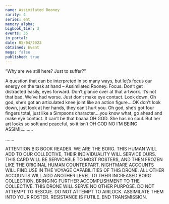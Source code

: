 ```yaml
---
name: Assimilated Rooney
rarity: 4
series: ent
memory_alpha:
bigbook_tier: 3
events: 35
in_portal:
date: 05/04/2023
obtained: Event
mega: false
published: true
---
```


“Why are we still here?  Just to suffer?”

A question that can be interpreted in so many ways, but let’s focus our energy on the task at hand – Assimilated Rooney.  Focus.  Don’t get distracted easily, eyes forward.  Don’t glance over at that artwork.  It’s not that bad.  We’ve had worse.  Just don’t make eye contact.  Look down.  Oh god, she’s got an articulated knee joint like an action figure....OK don’t look down, just look at her hands, they can’t hurt you.  Oh god, she’s got four fingers total, just like a Simpsons character....you know what, go ahead and make eye contact.  It can’t be that baaaa OH GOD.  She has no soul.  But her art looks so soft and peaceful, so it isn’t OH GOD NO I’M BEING ASSIMIL........

.......

ATTENTION BIG BOOK READER.  WE ARE THE BORG.  THIS HUMAN WILL ADD TO OUR COLLECTIVE, THEIR INDIVIDUALITY WILL SERVICE OURS.  THIS CARD WILL BE SERVICABLE TO MOST ROSTERS, AND THEN FROZEN LIKE THE ORIGINAL HUMAN COUNTERPART.  NIGHTMARE ACCOUNTS WILL FIND USE IN THE VOYAGE CAPABILITIES OF THIS DRONE.  ALL OTHER ACCOUNTS WILL ADD ANOTHER LEVEL TO THEIR INCREASED BORG COLLECTION, BRINGING FURTHER ACCOMPLISHMENT TO THE COLLECTIVE. 
THIS DRONE WILL SERVE NO OTHER PURPOSE.  DO NOT ATTEMPT TO RESCUE.  DO NOT ATTEMPT TO AIRLOCK.  ASSIMILATE THEM INTO YOUR ROSTER.  RESISTANCE IS FUTILE.
END TRANSMISSION.
